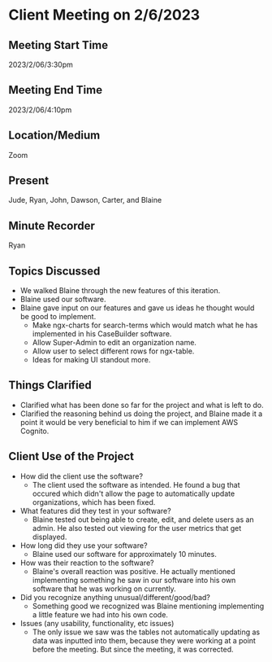 # Client Meeting on 2/6/2023

## Meeting Start Time

2023/2/06/3:30pm

## Meeting End Time

2023/2/06/4:10pm

## Location/Medium

Zoom

## Present

Jude, Ryan, John, Dawson, Carter, and Blaine

## Minute Recorder

Ryan

## Topics Discussed

- We walked Blaine through the new features of this iteration.
- Blaine used our software.
- Blaine gave input on our features and gave us ideas he thought would be good to implement.
  - Make ngx-charts for search-terms which would match what he has implemented in his CaseBuilder software.
  - Allow Super-Admin to edit an organization name. 
  - Allow user to select different rows for ngx-table.
  - Ideas for making UI standout more.

## Things Clarified

- Clarified what has been done so far for the project and what is left to do. 
- Clarified the reasoning behind us doing the project, and Blaine made it a point it would be very beneficial to him if we can implement AWS Cognito.

## Client Use of the Project
- How did the client use the software?
  - The client used the software as intended. He found a bug that occured which didn't allow the page to automatically update organizations, which has been fixed. 
- What features did they test in your software?
  - Blaine tested out being able to create, edit, and delete users as an admin. He also tested out viewing for the user metrics that get displayed.
- How long did they use your software?
  -  Blaine used our software for approximately 10 minutes.
- How was their reaction to the software?
  - Blaine's overall reaction was positive. He actually mentioned implementing something he saw in our software into his own software that he was working on currently.  
- Did you recognize anything unusual/different/good/bad?
  - Something good we recognized was Blaine mentioning implementing a little feature we had into his own code. 
- Issues (any usability, functionality, etc issues)
  - The only issue we saw was the tables not automatically updating as data was inputted into them, because they were working at a point before the meeting. But since the meeting, it was corrected. 
